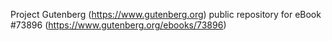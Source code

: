 Project Gutenberg (https://www.gutenberg.org) public repository for eBook #73896 (https://www.gutenberg.org/ebooks/73896)
